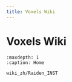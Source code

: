 ```yaml
---
title: Voxels Wiki
---
```


# Voxels Wiki

```{toctree}
:maxdepth: 1
:caption: Home

wiki_zh/Raiden_INST
```
